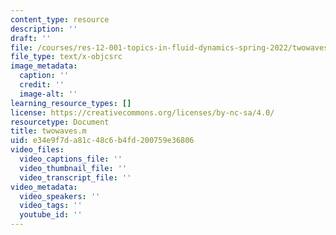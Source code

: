 ```yaml
---
content_type: resource
description: ''
draft: ''
file: /courses/res-12-001-topics-in-fluid-dynamics-spring-2022/twowaves.m
file_type: text/x-objcsrc
image_metadata:
  caption: ''
  credit: ''
  image-alt: ''
learning_resource_types: []
license: https://creativecommons.org/licenses/by-nc-sa/4.0/
resourcetype: Document
title: twowaves.m
uid: e34e9f7d-a81c-48c6-b4fd-200759e36806
video_files:
  video_captions_file: ''
  video_thumbnail_file: ''
  video_transcript_file: ''
video_metadata:
  video_speakers: ''
  video_tags: ''
  youtube_id: ''
---
```

